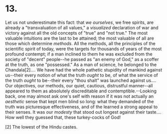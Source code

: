 # 13.

Let us not underestimate this fact: that _we
ourselves_, we free spirits, are already a "transvaluation of all
values," a _visualized_ declaration of war and victory against all the
old concepts of "true" and "not true." The most valuable intuitions are
the last to be attained; the most valuable of all are those which
determine _methods_. All the methods, all the principles of the
scientific spirit of today, were the targets for thousands of years of
the most profound contempt; if a man inclined to them he was excluded
from the society of "decent" people--he passed as "an enemy of God," as
a scoffer at the truth, as one "possessed." As a man of science, he
belonged to the Chandala[2].... We have had the whole pathetic stupidity
of mankind against us--their every notion of what the truth _ought_ to
be, of what the service of the truth _ought_ to be--their every "thou
shalt" was launched against us.... Our objectives, our methods, our
quiet, cautious, distrustful manner--all appeared to them as absolutely
discreditable and contemptible.--Looking back, one may almost ask one's
self with reason if it was not actually an _aesthetic_ sense that kept
men blind so long: what they demanded of the truth was picturesque
effectiveness, and of the learned a strong appeal to their senses. It
was our _modesty_ that stood out longest against their taste.... How
well they guessed that, these turkey-cocks of God!

[2] The lowest of the Hindu castes.


